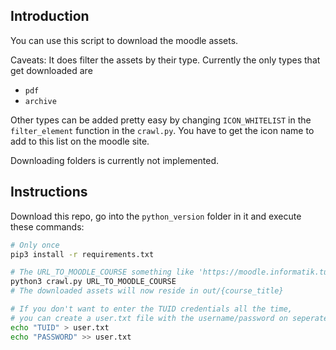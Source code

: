 ## Introduction

You can use this script to download the moodle assets.

Caveats:
It does filter the assets by their type. Currently the only types that get downloaded are
- `pdf`
- `archive`

Other types can be added pretty easy by changing `ICON_WHITELIST` in the `filter_element` function in the `crawl.py`. You have to get the icon name to add to this list on the moodle site.

Downloading folders is currently not implemented.

## Instructions

Download this repo, go into the `python_version` folder in it and execute these commands:

```bash
# Only once
pip3 install -r requirements.txt

# The URL_TO_MOODLE_COURSE something like 'https://moodle.informatik.tu-darmstadt.de/course/view.php?id=155'
python3 crawl.py URL_TO_MOODLE_COURSE
# The downloaded assets will now reside in out/{course_title}

# If you don't want to enter the TUID credentials all the time,
# you can create a user.txt file with the username/password on seperate lines:
echo "TUID" > user.txt
echo "PASSWORD" >> user.txt
```